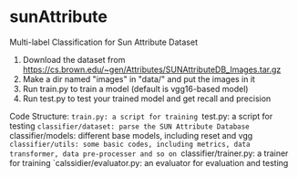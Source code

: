 # sunAttribute
Multi-label Classification for Sun Attribute Dataset

1. Download the dataset from https://cs.brown.edu/~gen/Attributes/SUNAttributeDB_Images.tar.gz
2. Make a dir named "images" in "data/" and put the images in it
3. Run train.py to train a model (default is vgg16-based model)
4. Run test.py to test your trained model and get recall and precision

Code Structure:
`train.py: a script for training
`test.py: a script for testing
`classifier/dataset: parse the SUN Attribute Database
`classifier/models: different base models, including reset and vgg
`classifier/utils: some basic codes, including metrics, data transformer, data pre-processer and so on
`classifier/trainer.py: a trainer for training
`calssidier/evaluator.py: an evaluator for evaluation and testing
